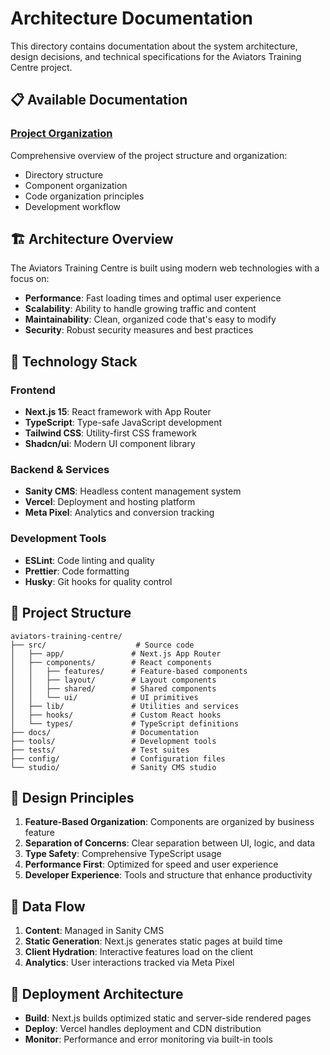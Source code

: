 # Architecture Documentation

This directory contains documentation about the system architecture, design decisions, and technical specifications for the Aviators Training Centre project.

## 📋 Available Documentation

### [Project Organization](./PROJECT_ORGANIZATION_COMPLETE.md)
Comprehensive overview of the project structure and organization:
- Directory structure
- Component organization
- Code organization principles
- Development workflow

## 🏗️ Architecture Overview

The Aviators Training Centre is built using modern web technologies with a focus on:
- **Performance**: Fast loading times and optimal user experience
- **Scalability**: Ability to handle growing traffic and content
- **Maintainability**: Clean, organized code that's easy to modify
- **Security**: Robust security measures and best practices

## 🔧 Technology Stack

### Frontend
- **Next.js 15**: React framework with App Router
- **TypeScript**: Type-safe JavaScript development
- **Tailwind CSS**: Utility-first CSS framework
- **Shadcn/ui**: Modern UI component library

### Backend & Services
- **Sanity CMS**: Headless content management system
- **Vercel**: Deployment and hosting platform
- **Meta Pixel**: Analytics and conversion tracking

### Development Tools
- **ESLint**: Code linting and quality
- **Prettier**: Code formatting
- **Husky**: Git hooks for quality control

## 📁 Project Structure

```
aviators-training-centre/
├── src/                    # Source code
│   ├── app/               # Next.js App Router
│   ├── components/        # React components
│   │   ├── features/      # Feature-based components
│   │   ├── layout/        # Layout components
│   │   ├── shared/        # Shared components
│   │   └── ui/            # UI primitives
│   ├── lib/               # Utilities and services
│   ├── hooks/             # Custom React hooks
│   └── types/             # TypeScript definitions
├── docs/                  # Documentation
├── tools/                 # Development tools
├── tests/                 # Test suites
├── config/                # Configuration files
└── studio/                # Sanity CMS studio
```

## 🎯 Design Principles

1. **Feature-Based Organization**: Components are organized by business feature
2. **Separation of Concerns**: Clear separation between UI, logic, and data
3. **Type Safety**: Comprehensive TypeScript usage
4. **Performance First**: Optimized for speed and user experience
5. **Developer Experience**: Tools and structure that enhance productivity

## 🔄 Data Flow

1. **Content**: Managed in Sanity CMS
2. **Static Generation**: Next.js generates static pages at build time
3. **Client Hydration**: Interactive features load on the client
4. **Analytics**: User interactions tracked via Meta Pixel

## 🚀 Deployment Architecture

- **Build**: Next.js builds optimized static and server-side rendered pages
- **Deploy**: Vercel handles deployment and CDN distribution
- **Monitor**: Performance and error monitoring via built-in tools